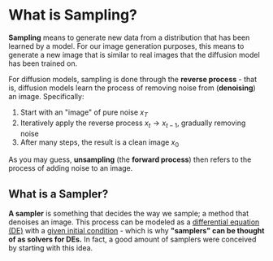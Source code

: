 # What is Sampling?

**Sampling** means to generate new data from a distribution that has been learned by a model. For our image generation purposes, this means to generate a new image that is similar to real images that the diffusion model has been trained on.

For diffusion models, sampling is done through the **reverse process** - that is, diffusion models learn the process of removing noise from (**denoising**) an image. Specifically:

1. Start with an "image" of pure noise $x_T$
2. Iteratively apply the reverse process $x_t\to x_{t-1}$, gradually removing noise 
3. After many steps, the result is a clean image $x_0$

As you may guess, **unsampling** (the **forward process**) then refers to the process of adding noise to an image.

## What is a Sampler?

**A sampler** is something that decides the way we sample; a method that denoises an image. This process can be modeled as a [differential equation (DE)](https://en.wikipedia.org/wiki/Differential_equation) with a [given initial condition](https://en.wikipedia.org/wiki/Initial_value_problem) - which is why **"samplers" can be thought of as solvers for DEs.** In fact, a good amount of samplers were conceived by starting with this idea.
